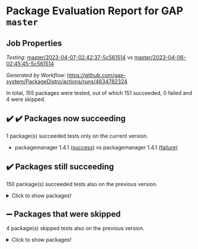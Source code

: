 # Package Evaluation Report for GAP `master`

## Job Properties

*Testing:* [master/2023-04-07-02:42:37-5c561514](https://github.com/gap-system/PackageDistro/blob/data/reports/master/2023-04-07-02:42:37-5c561514) vs [master/2023-04-06-02:45:45-5c561514](https://github.com/gap-system/PackageDistro/blob/data/reports/master/2023-04-06-02:45:45-5c561514)

*Generated by Workflow:* https://github.com/gap-system/PackageDistro/actions/runs/4634782324

In total, 155 packages were tested, out of which 151 succeeded, 0 failed and 4 were skipped.

## :heavy_check_mark: :heavy_check_mark: Packages now succeeding

1 package(s) succeeded tests only on the current version.
- packagemanager 1.4.1 [(success)](https://github.com/gap-system/PackageDistro/actions/runs/4634782324/jobs/8201431795) vs packagemanager 1.4.1 [(failure)](https://github.com/gap-system/PackageDistro/actions/runs/4624741189/jobs/8180072227)

## :heavy_check_mark: Packages still succeeding

150 package(s) succeeded tests also on the previous version.
<details><summary>Click to show packages!</summary>

- 4ti2interface 2023.02-04 [(success)](https://github.com/gap-system/PackageDistro/actions/runs/4634782324/jobs/8201423618)
- ace 5.6.2 [(success)](https://github.com/gap-system/PackageDistro/actions/runs/4634782324/jobs/8201423725)
- aclib 1.3.2 [(success)](https://github.com/gap-system/PackageDistro/actions/runs/4634782324/jobs/8201423806)
- agt 0.3.1 [(success)](https://github.com/gap-system/PackageDistro/actions/runs/4634782324/jobs/8201423897)
- alnuth 3.2.1 [(success)](https://github.com/gap-system/PackageDistro/actions/runs/4634782324/jobs/8201423977)
- anupq 3.3.0 [(success)](https://github.com/gap-system/PackageDistro/actions/runs/4634782324/jobs/8201424070)
- atlasrep 2.1.6 [(success)](https://github.com/gap-system/PackageDistro/actions/runs/4634782324/jobs/8201424172)
- autodoc 2022.10.20 [(success)](https://github.com/gap-system/PackageDistro/actions/runs/4634782324/jobs/8201424263)
- automata 1.15 [(success)](https://github.com/gap-system/PackageDistro/actions/runs/4634782324/jobs/8201424347)
- automgrp 1.3.2 [(success)](https://github.com/gap-system/PackageDistro/actions/runs/4634782324/jobs/8201424433)
- autpgrp 1.11 [(success)](https://github.com/gap-system/PackageDistro/actions/runs/4634782324/jobs/8201424515)
- cap 2023.04-01 [(success)](https://github.com/gap-system/PackageDistro/actions/runs/4634782324/jobs/8201424596)
- caratinterface 2.3.5 [(success)](https://github.com/gap-system/PackageDistro/actions/runs/4634782324/jobs/8201424674)
- cddinterface 2022.11.01 [(success)](https://github.com/gap-system/PackageDistro/actions/runs/4634782324/jobs/8201424747)
- circle 1.6.6 [(success)](https://github.com/gap-system/PackageDistro/actions/runs/4634782324/jobs/8201424812)
- classicpres 1.22 [(success)](https://github.com/gap-system/PackageDistro/actions/runs/4634782324/jobs/8201424896)
- cohomolo 1.6.11 [(success)](https://github.com/gap-system/PackageDistro/actions/runs/4634782324/jobs/8201424974)
- congruence 1.2.5 [(success)](https://github.com/gap-system/PackageDistro/actions/runs/4634782324/jobs/8201425051)
- corelg 1.56 [(success)](https://github.com/gap-system/PackageDistro/actions/runs/4634782324/jobs/8201425125)
- crime 1.6 [(success)](https://github.com/gap-system/PackageDistro/actions/runs/4634782324/jobs/8201425179)
- crisp 1.4.6 [(success)](https://github.com/gap-system/PackageDistro/actions/runs/4634782324/jobs/8201425244)
- crypting 0.10.4 [(success)](https://github.com/gap-system/PackageDistro/actions/runs/4634782324/jobs/8201425300)
- cryst 4.1.26 [(success)](https://github.com/gap-system/PackageDistro/actions/runs/4634782324/jobs/8201425372)
- crystcat 1.1.10 [(success)](https://github.com/gap-system/PackageDistro/actions/runs/4634782324/jobs/8201425438)
- ctbllib 1.3.5 [(success)](https://github.com/gap-system/PackageDistro/actions/runs/4634782324/jobs/8201425500)
- cubefree 1.19 [(success)](https://github.com/gap-system/PackageDistro/actions/runs/4634782324/jobs/8201425557)
- curlinterface 2.3.1 [(success)](https://github.com/gap-system/PackageDistro/actions/runs/4634782324/jobs/8201425616)
- cvec 2.8.1 [(success)](https://github.com/gap-system/PackageDistro/actions/runs/4634782324/jobs/8201425685)
- datastructures 0.3.0 [(success)](https://github.com/gap-system/PackageDistro/actions/runs/4634782324/jobs/8201425754)
- deepthought 1.0.6 [(success)](https://github.com/gap-system/PackageDistro/actions/runs/4634782324/jobs/8201425824)
- design 1.8 [(success)](https://github.com/gap-system/PackageDistro/actions/runs/4634782324/jobs/8201425911)
- difsets 2.3.1 [(success)](https://github.com/gap-system/PackageDistro/actions/runs/4634782324/jobs/8201426004)
- digraphs 1.6.2 [(success)](https://github.com/gap-system/PackageDistro/actions/runs/4634782324/jobs/8201426066)
- edim 1.3.7 [(success)](https://github.com/gap-system/PackageDistro/actions/runs/4634782324/jobs/8201426134)
- example 4.3.4 [(success)](https://github.com/gap-system/PackageDistro/actions/runs/4634782324/jobs/8201426240)
- examplesforhomalg 2023.02-04 [(success)](https://github.com/gap-system/PackageDistro/actions/runs/4634782324/jobs/8201426304)
- factint 1.6.3 [(success)](https://github.com/gap-system/PackageDistro/actions/runs/4634782324/jobs/8201426382)
- ferret 1.0.9 [(success)](https://github.com/gap-system/PackageDistro/actions/runs/4634782324/jobs/8201426468)
- fga 1.5.0 [(success)](https://github.com/gap-system/PackageDistro/actions/runs/4634782324/jobs/8201426562)
- fining 1.5.5 [(success)](https://github.com/gap-system/PackageDistro/actions/runs/4634782324/jobs/8201426642)
- float 1.0.3 [(success)](https://github.com/gap-system/PackageDistro/actions/runs/4634782324/jobs/8201426723)
- format 1.4.3 [(success)](https://github.com/gap-system/PackageDistro/actions/runs/4634782324/jobs/8201426801)
- forms 1.2.9 [(success)](https://github.com/gap-system/PackageDistro/actions/runs/4634782324/jobs/8201426887)
- fplsa 1.2.6 [(success)](https://github.com/gap-system/PackageDistro/actions/runs/4634782324/jobs/8201426977)
- fr 2.4.12 [(success)](https://github.com/gap-system/PackageDistro/actions/runs/4634782324/jobs/8201427057)
- francy 1.2.5 [(success)](https://github.com/gap-system/PackageDistro/actions/runs/4634782324/jobs/8201427141)
- fwtree 1.3 [(success)](https://github.com/gap-system/PackageDistro/actions/runs/4634782324/jobs/8201427223)
- gapdoc 1.6.6 [(success)](https://github.com/gap-system/PackageDistro/actions/runs/4634782324/jobs/8201427298)
- gauss 2023.02-04 [(success)](https://github.com/gap-system/PackageDistro/actions/runs/4634782324/jobs/8201427369)
- gaussforhomalg 2023.02-04 [(success)](https://github.com/gap-system/PackageDistro/actions/runs/4634782324/jobs/8201427459)
- gbnp 1.0.5 [(success)](https://github.com/gap-system/PackageDistro/actions/runs/4634782324/jobs/8201427531)
- generalizedmorphismsforcap 2023.03-01 [(success)](https://github.com/gap-system/PackageDistro/actions/runs/4634782324/jobs/8201427630)
- genss 1.6.8 [(success)](https://github.com/gap-system/PackageDistro/actions/runs/4634782324/jobs/8201427709)
- gradedmodules 2023.02-04 [(success)](https://github.com/gap-system/PackageDistro/actions/runs/4634782324/jobs/8201427783)
- gradedringforhomalg 2023.02-04 [(success)](https://github.com/gap-system/PackageDistro/actions/runs/4634782324/jobs/8201427846)
- grape 4.9.0 [(success)](https://github.com/gap-system/PackageDistro/actions/runs/4634782324/jobs/8201427928)
- groupoids 1.73 [(success)](https://github.com/gap-system/PackageDistro/actions/runs/4634782324/jobs/8201428000)
- grpconst 2.6.4 [(success)](https://github.com/gap-system/PackageDistro/actions/runs/4634782324/jobs/8201428075)
- guarana 0.96.3 [(success)](https://github.com/gap-system/PackageDistro/actions/runs/4634782324/jobs/8201428166)
- guava 3.18 [(success)](https://github.com/gap-system/PackageDistro/actions/runs/4634782324/jobs/8201428245)
- hap 1.54 [(success)](https://github.com/gap-system/PackageDistro/actions/runs/4634782324/jobs/8201428342)
- hapcryst 0.1.15 [(success)](https://github.com/gap-system/PackageDistro/actions/runs/4634782324/jobs/8201428426)
- hecke 1.5.3 [(success)](https://github.com/gap-system/PackageDistro/actions/runs/4634782324/jobs/8201428489)
- help 3.5 [(success)](https://github.com/gap-system/PackageDistro/actions/runs/4634782324/jobs/8201428560)
- homalg 2023.02-05 [(success)](https://github.com/gap-system/PackageDistro/actions/runs/4634782324/jobs/8201428673)
- homalgtocas 2023.02-04 [(success)](https://github.com/gap-system/PackageDistro/actions/runs/4634782324/jobs/8201428752)
- idrel 2.45 [(success)](https://github.com/gap-system/PackageDistro/actions/runs/4634782324/jobs/8201428843)
- images 1.3.1 [(success)](https://github.com/gap-system/PackageDistro/actions/runs/4634782324/jobs/8201428950)
- intpic 0.3.0 [(success)](https://github.com/gap-system/PackageDistro/actions/runs/4634782324/jobs/8201429048)
- io 4.8.1 [(success)](https://github.com/gap-system/PackageDistro/actions/runs/4634782324/jobs/8201429148)
- io_forhomalg 2023.02-04 [(success)](https://github.com/gap-system/PackageDistro/actions/runs/4634782324/jobs/8201429257)
- irredsol 1.4.4 [(success)](https://github.com/gap-system/PackageDistro/actions/runs/4634782324/jobs/8201429370)
- json 2.1.1 [(success)](https://github.com/gap-system/PackageDistro/actions/runs/4634782324/jobs/8201429446)
- jupyterkernel 1.5.0 [(success)](https://github.com/gap-system/PackageDistro/actions/runs/4634782324/jobs/8201429536)
- jupyterviz 1.5.6 [(success)](https://github.com/gap-system/PackageDistro/actions/runs/4634782324/jobs/8201429621)
- kan 1.35 [(success)](https://github.com/gap-system/PackageDistro/actions/runs/4634782324/jobs/8201429694)
- kbmag 1.5.11 [(success)](https://github.com/gap-system/PackageDistro/actions/runs/4634782324/jobs/8201429804)
- laguna 3.9.6 [(success)](https://github.com/gap-system/PackageDistro/actions/runs/4634782324/jobs/8201429904)
- liealgdb 2.2.1 [(success)](https://github.com/gap-system/PackageDistro/actions/runs/4634782324/jobs/8201429989)
- liepring 2.8 [(success)](https://github.com/gap-system/PackageDistro/actions/runs/4634782324/jobs/8201430051)
- liering 2.4.2 [(success)](https://github.com/gap-system/PackageDistro/actions/runs/4634782324/jobs/8201430122)
- linearalgebraforcap 2023.03-06 [(success)](https://github.com/gap-system/PackageDistro/actions/runs/4634782324/jobs/8201430207)
- localizeringforhomalg 2023.02-04 [(success)](https://github.com/gap-system/PackageDistro/actions/runs/4634782324/jobs/8201430282)
- loops 3.4.3 [(success)](https://github.com/gap-system/PackageDistro/actions/runs/4634782324/jobs/8201430378)
- lpres 1.0.3 [(success)](https://github.com/gap-system/PackageDistro/actions/runs/4634782324/jobs/8201430478)
- majoranaalgebras 1.5.1 [(success)](https://github.com/gap-system/PackageDistro/actions/runs/4634782324/jobs/8201430554)
- mapclass 1.4.6 [(success)](https://github.com/gap-system/PackageDistro/actions/runs/4634782324/jobs/8201430631)
- matgrp 0.70 [(success)](https://github.com/gap-system/PackageDistro/actions/runs/4634782324/jobs/8201430702)
- matricesforhomalg 2023.02-04 [(success)](https://github.com/gap-system/PackageDistro/actions/runs/4634782324/jobs/8201430775)
- modisom 2.5.4 [(success)](https://github.com/gap-system/PackageDistro/actions/runs/4634782324/jobs/8201430855)
- modulepresentationsforcap 2023.03-01 [(success)](https://github.com/gap-system/PackageDistro/actions/runs/4634782324/jobs/8201430939)
- modules 2023.02-04 [(success)](https://github.com/gap-system/PackageDistro/actions/runs/4634782324/jobs/8201431031)
- monoidalcategories 2023.03-04 [(success)](https://github.com/gap-system/PackageDistro/actions/runs/4634782324/jobs/8201431112)
- nconvex 2022.09-01 [(success)](https://github.com/gap-system/PackageDistro/actions/runs/4634782324/jobs/8201431193)
- nilmat 1.4.2 [(success)](https://github.com/gap-system/PackageDistro/actions/runs/4634782324/jobs/8201431256)
- nock 1.5 [(success)](https://github.com/gap-system/PackageDistro/actions/runs/4634782324/jobs/8201431309)
- normalizinterface 1.3.5 [(success)](https://github.com/gap-system/PackageDistro/actions/runs/4634782324/jobs/8201431381)
- nq 2.5.10 [(success)](https://github.com/gap-system/PackageDistro/actions/runs/4634782324/jobs/8201431437)
- numericalsgps 1.3.1 [(success)](https://github.com/gap-system/PackageDistro/actions/runs/4634782324/jobs/8201431534)
- openmath 11.5.3 [(success)](https://github.com/gap-system/PackageDistro/actions/runs/4634782324/jobs/8201431617)
- orb 4.9.0 [(success)](https://github.com/gap-system/PackageDistro/actions/runs/4634782324/jobs/8201431710)
- patternclass 2.4.3 [(success)](https://github.com/gap-system/PackageDistro/actions/runs/4634782324/jobs/8201431889)
- permut 2.0.4 [(success)](https://github.com/gap-system/PackageDistro/actions/runs/4634782324/jobs/8201431981)
- polenta 1.3.10 [(success)](https://github.com/gap-system/PackageDistro/actions/runs/4634782324/jobs/8201432099)
- polymaking 0.8.6 [(success)](https://github.com/gap-system/PackageDistro/actions/runs/4634782324/jobs/8201432180)
- primgrp 3.4.4 [(success)](https://github.com/gap-system/PackageDistro/actions/runs/4634782324/jobs/8201432291)
- profiling 2.5.2 [(success)](https://github.com/gap-system/PackageDistro/actions/runs/4634782324/jobs/8201432368)
- qpa 1.34 [(success)](https://github.com/gap-system/PackageDistro/actions/runs/4634782324/jobs/8201432438)
- quagroup 1.8.3 [(success)](https://github.com/gap-system/PackageDistro/actions/runs/4634782324/jobs/8201432500)
- radiroot 2.9 [(success)](https://github.com/gap-system/PackageDistro/actions/runs/4634782324/jobs/8201432559)
- rcwa 4.7.1 [(success)](https://github.com/gap-system/PackageDistro/actions/runs/4634782324/jobs/8201432626)
- rds 1.8 [(success)](https://github.com/gap-system/PackageDistro/actions/runs/4634782324/jobs/8201432700)
- recog 1.4.2 [(success)](https://github.com/gap-system/PackageDistro/actions/runs/4634782324/jobs/8201432771)
- repndecomp 1.3.0 [(success)](https://github.com/gap-system/PackageDistro/actions/runs/4634782324/jobs/8201432853)
- repsn 3.1.1 [(success)](https://github.com/gap-system/PackageDistro/actions/runs/4634782324/jobs/8201432944)
- resclasses 4.7.3 [(success)](https://github.com/gap-system/PackageDistro/actions/runs/4634782324/jobs/8201433008)
- ringsforhomalg 2023.02-05 [(success)](https://github.com/gap-system/PackageDistro/actions/runs/4634782324/jobs/8201433087)
- sco 2023.02-04 [(success)](https://github.com/gap-system/PackageDistro/actions/runs/4634782324/jobs/8201433164)
- scscp 2.4.1 [(success)](https://github.com/gap-system/PackageDistro/actions/runs/4634782324/jobs/8201433224)
- semigroups 5.2.1 [(success)](https://github.com/gap-system/PackageDistro/actions/runs/4634782324/jobs/8201433277)
- sglppow 2.3 [(success)](https://github.com/gap-system/PackageDistro/actions/runs/4634782324/jobs/8201433348)
- sgpviz 0.999.5 [(success)](https://github.com/gap-system/PackageDistro/actions/runs/4634782324/jobs/8201433428)
- simpcomp 2.1.14 [(success)](https://github.com/gap-system/PackageDistro/actions/runs/4634782324/jobs/8201433512)
- singular 2023.02.09 [(success)](https://github.com/gap-system/PackageDistro/actions/runs/4634782324/jobs/8201433590)
- sl2reps 1.1 [(success)](https://github.com/gap-system/PackageDistro/actions/runs/4634782324/jobs/8201433650)
- sla 1.5.3 [(success)](https://github.com/gap-system/PackageDistro/actions/runs/4634782324/jobs/8201433703)
- smallgrp 1.5.2 [(success)](https://github.com/gap-system/PackageDistro/actions/runs/4634782324/jobs/8201433761)
- smallsemi 0.6.13 [(success)](https://github.com/gap-system/PackageDistro/actions/runs/4634782324/jobs/8201433809)
- sonata 2.9.6 [(success)](https://github.com/gap-system/PackageDistro/actions/runs/4634782324/jobs/8201433878)
- sophus 1.27 [(success)](https://github.com/gap-system/PackageDistro/actions/runs/4634782324/jobs/8201433976)
- spinsym 1.5.2 [(success)](https://github.com/gap-system/PackageDistro/actions/runs/4634782324/jobs/8201434038)
- standardff 0.9.4 [(success)](https://github.com/gap-system/PackageDistro/actions/runs/4634782324/jobs/8201434096)
- symbcompcc 1.3.2 [(success)](https://github.com/gap-system/PackageDistro/actions/runs/4634782324/jobs/8201434164)
- thelma 1.3 [(success)](https://github.com/gap-system/PackageDistro/actions/runs/4634782324/jobs/8201434249)
- tomlib 1.2.9 [(success)](https://github.com/gap-system/PackageDistro/actions/runs/4634782324/jobs/8201434313)
- toolsforhomalg 2023.03-01 [(success)](https://github.com/gap-system/PackageDistro/actions/runs/4634782324/jobs/8201434380)
- toric 1.9.5 [(success)](https://github.com/gap-system/PackageDistro/actions/runs/4634782324/jobs/8201434451)
- toricvarieties 2022.07.13 [(success)](https://github.com/gap-system/PackageDistro/actions/runs/4634782324/jobs/8201434504)
- transgrp 3.6.3 [(success)](https://github.com/gap-system/PackageDistro/actions/runs/4634782324/jobs/8201434571)
- ugaly 4.0.3 [(success)](https://github.com/gap-system/PackageDistro/actions/runs/4634782324/jobs/8201434655)
- unipot 1.5 [(success)](https://github.com/gap-system/PackageDistro/actions/runs/4634782324/jobs/8201434737)
- unitlib 4.2.0 [(success)](https://github.com/gap-system/PackageDistro/actions/runs/4634782324/jobs/8201434829)
- utils 0.82 [(success)](https://github.com/gap-system/PackageDistro/actions/runs/4634782324/jobs/8201434922)
- uuid 0.7 [(success)](https://github.com/gap-system/PackageDistro/actions/runs/4634782324/jobs/8201434992)
- walrus 0.9991 [(success)](https://github.com/gap-system/PackageDistro/actions/runs/4634782324/jobs/8201435068)
- wedderga 4.10.3 [(success)](https://github.com/gap-system/PackageDistro/actions/runs/4634782324/jobs/8201435151)
- xmod 2.91 [(success)](https://github.com/gap-system/PackageDistro/actions/runs/4634782324/jobs/8201435234)
- xmodalg 1.23 [(success)](https://github.com/gap-system/PackageDistro/actions/runs/4634782324/jobs/8201435308)
- yangbaxter 0.10.3 [(success)](https://github.com/gap-system/PackageDistro/actions/runs/4634782324/jobs/8201435378)
- zeromqinterface 0.14 [(success)](https://github.com/gap-system/PackageDistro/actions/runs/4634782324/jobs/8201435454)
</details>

## :heavy_minus_sign: Packages that were skipped

4 package(s) skipped tests also on the previous version.
<details><summary>Click to show packages!</summary>

- browse 1.8.21 [(skipped)](https://github.com/gap-system/PackageDistro/actions/runs/4634782324/jobs/8201271149)
- itc 1.5.1 [(skipped)](https://github.com/gap-system/PackageDistro/actions/runs/4634782324/jobs/8201271149)
- polycyclic 2.16 [(skipped)](https://github.com/gap-system/PackageDistro/actions/runs/4634782324/jobs/8201271149)
- xgap 4.31 [(skipped)](https://github.com/gap-system/PackageDistro/actions/runs/4634782324/jobs/8201271149)
</details>

